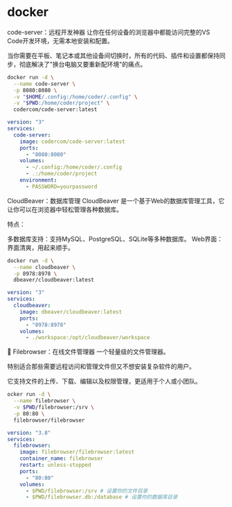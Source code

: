 # docker

code-server：远程开发神器
让你在任何设备的浏览器中都能访问完整的VS Code开发环境，无需本地安装和配置。

当你需要在平板、笔记本或其他设备间切换时，所有的代码、插件和设置都保持同步，彻底解决了"换台电脑又要重新配环境"的痛点。

```sh
docker run -d \
  --name code-server \
  -p 8080:8080 \
  -v "$HOME/.config:/home/coder/.config" \
  -v "$PWD:/home/coder/project" \
  codercom/code-server:latest
```

```yml
version: "3"
services:
  code-server:
    image: codercom/code-server:latest
    ports:
      - "8080:8080"
    volumes:
      - ~/.config:/home/coder/.config
      - .:/home/coder/project
    environment:
      - PASSWORD=yourpassword
```

CloudBeaver：数据库管理
CloudBeaver 是一个基于Web的数据库管理工具，它让你可以在浏览器中轻松管理各种数据库。

特点：

多数据库支持：支持MySQL、PostgreSQL、SQLite等多种数据库。
Web界面：界面清爽，用起来顺手。

```sh
docker run -d \
  --name cloudbeaver \
  -p 8978:8978 \
  dbeaver/cloudbeaver:latest
```

```yml
version: "3"
services:
  cloudbeaver:
    image: dbeaver/cloudbeaver:latest
    ports:
      - "8978:8978"
    volumes:
      - ./workspace:/opt/cloudbeaver/workspace
```

 📁 Filebrowser：在线文件管理器
一个轻量级的文件管理器。

特别适合那些需要远程访问和管理文件但又不想安装复杂软件的用户。

它支持文件的上传、下载、编辑以及权限管理，更适用于个人或小团队。

```sh
ocker run -d \
  --name filebrowser \
  -v $PWD/filebrowser:/srv \
  -p 80:80 \
  filebrowser/filebrowser
```

```yml
version: "3.8"
services:
  filebrowser:
    image: filebrowser/filebrowser:latest
    container_name: filebrowser
    restart: unless-stopped
    ports:
      - "80:80"
    volumes:
      - $PWD/filebrowser:/srv # 设置你的文件目录
      - $PWD/filebrowser.db:/database # 设置你的数据库目录
```
